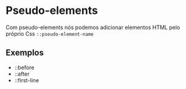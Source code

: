 # Pseudo-elements

Com pseudo-elements nós podemos adicionar elementos HTML 
pelo próprio Css ``::pseudo-element-name``

## Exemplos

* ::before
* ::after
* ::first-line

